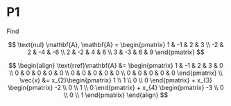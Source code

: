 # P1

Find 

$$
\text{nul} \mathbf{A}, \mathbf{A} = \begin{pmatrix}
1 & -1 & 2 & 3 \\
-2 & 2 & -4 & -6 \\
2 & -2 & 4 & 6 \\
3 & -3 & 6 & 9
\end{pmatrix}
$$

$$
\begin{align}
\text{rref}\mathbf{A} &= \begin{pmatrix}
1 & -1 & 2 & 3 & 0 \\
0 & 0 & 0 & 0 & 0 \\
0 & 0 & 0 & 0 & 0  \\
0 & 0 & 0 & 0 & 0
\end{pmatrix} \\
\vec{x} &= x_{2}\begin{pmatrix}
1 \\
1 \\
0 \\
0 
\end{pmatrix} + x_{3} \begin{pmatrix}
-2 \\
0 \\
1 \\
0
\end{pmatrix} + x_{4} \begin{pmatrix}
-3 \\
0 \\
0 \\
1
\end{pmatrix}
\end{align}
$$
